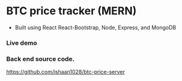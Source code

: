 # BTC price tracker (MERN)

- Built using React React-Bootstrap, Node, Express, and MongoDB

<h3>Live demo</h3>

<h3>Back end source code.</h3>

https://github.com/ishaan1028/btc-price-server
